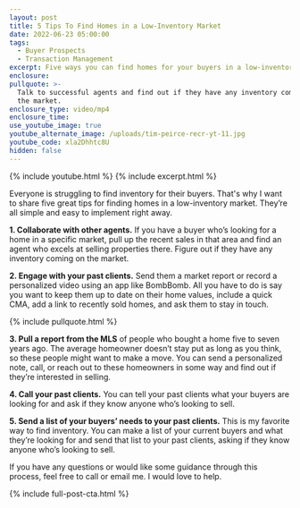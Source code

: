 ```yaml
---
layout: post
title: 5 Tips To Find Homes in a Low-Inventory Market
date: 2022-06-23 05:00:00
tags:
  - Buyer Prospects
  - Transaction Management
excerpt: Five ways you can find homes for your buyers in a low-inventory market.
enclosure:
pullquote: >-
  Talk to successful agents and find out if they have any inventory coming on
  the market.
enclosure_type: video/mp4
enclosure_time:
use_youtube_image: true
youtube_alternate_image: /uploads/tim-peirce-recr-yt-11.jpg
youtube_code: xla2Dhhtc8U
hidden: false
---
```

{% include youtube.html %} {% include excerpt.html %}

Everyone is struggling to find inventory for their buyers. That's why I want to share five great tips for finding homes in a low-inventory market. They’re all simple and easy to implement right away.

**1\. Collaborate with other agents.** If you have a buyer who’s looking for a home in a specific market, pull up the recent sales in that area and find an agent who excels at selling properties there. Figure out if they have any inventory coming on the market.

**2\. Engage with your past clients.** Send them a market report or record a personalized video using an app like BombBomb. All you have to do is say you want to keep them up to date on their home values, include a quick CMA, add a link to recently sold homes, and ask them to stay in touch.

{% include pullquote.html %}

**3\. Pull a report from the MLS** of people who bought a home five to seven years ago. The average homeowner doesn’t stay put as long as you think, so these people might want to make a move. You can send a personalized note, call, or reach out to these homeowners in some way and find out if they’re interested in selling.

**4\. Call your past clients.** You can tell your past clients what your buyers are looking for and ask if they know anyone who’s looking to sell.

**5\. Send a list of your buyers’ needs to your past clients.** This is my favorite way to find inventory. You can make a list of your current buyers and what they’re looking for and send that list to your past clients, asking if they know anyone who’s looking to sell.

If you have any questions or would like some guidance through this process, feel free to call or email me. I would love to help.

{% include full-post-cta.html %}
